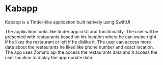 # Kabapp

Kabapp is a Tinder-like application built natively using SwiftUI

The application looks like tinder app in UI and functionality.
The user will be presented with restaurants based on his location where he can swipe right if he likes the restaurant or left if he dislike it.
The user can access more data about the restaurants he liked like phone number and exact location.
The app uses Zomato api the access the restaurants data and it access the user location to diplay the appropriate data.
